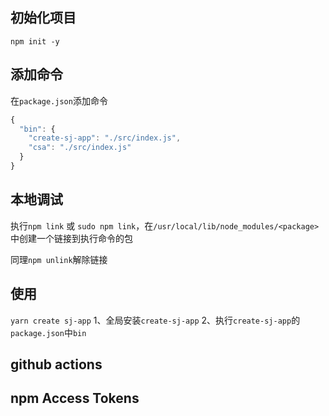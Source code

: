 ## 初始化项目

`npm init -y`

## 添加命令

在`package.json`添加命令

```js
{
  "bin": {
    "create-sj-app": "./src/index.js",
    "csa": "./src/index.js"
  }
}
```

## 本地调试

执行`npm link` 或 `sudo npm link`，在`/usr/local/lib/node_modules/<package>`中创建一个链接到执行命令的包

同理`npm unlink`解除链接

## 使用

`yarn create sj-app`
1、全局安装`create-sj-app`
2、执行`create-sj-app`的`package.json`中`bin`

## github actions

## npm Access Tokens
